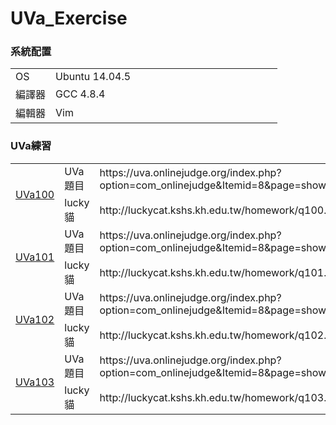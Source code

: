# UVa_Exercise
<h3>系統配置</h3>
<table>
  <tr>
    <td width="15%">OS</td>
    <td width="85%">Ubuntu 14.04.5</td>
  </tr>
  <tr>
    <td width="15%">編譯器</td>
    <td width="85%">GCC 4.8.4</td>
  </tr>
  <tr>
    <td width="15%">編輯器</td>
    <td width="85%">Vim</td>
  </tr>
</table>
<h3>UVa練習</h3>
<table>
  <!--UVa100-->
  <tr>
    <td rowspan="2"><a href="https://github.com/TommyChap/UVa_Exercise/tree/master/UVa100">UVa100</a></td>
    <td width="15%">UVa題目</td>
    <td width="85%">https://uva.onlinejudge.org/index.php?option=com_onlinejudge&amp;Itemid=8&amp;page=show_problem&amp;problem=36</td>
  </tr>
  <tr>
    <td width="15%">lucky 貓</td>
    <td width="85%">http://luckycat.kshs.kh.edu.tw/homework/q100.htm</td>
  </tr>
  <!--UVa101-->
  <tr>
    <td rowspan="2"><a href="https://github.com/TommyChap/UVa_Exercise/tree/master/UVa101">UVa101</a></td>
    <td width="15%">UVa題目</td>
    <td width="85%">https://uva.onlinejudge.org/index.php?option=com_onlinejudge&amp;Itemid=8&amp;page=show_problem&amp;problem=37</td>
  </tr>
  <tr>
    <td width="15%">lucky 貓</td>
    <td width="85%">http://luckycat.kshs.kh.edu.tw/homework/q101.htm</td>
  </tr>
  <!--UVa102-->
  <tr>
    <td rowspan="2"><a href="https://github.com/TommyChap/UVa_Exercise/tree/master/UVa102">UVa102</a></td>
    <td width="15%">UVa題目</td>
    <td width="85%">https://uva.onlinejudge.org/index.php?option=com_onlinejudge&amp;Itemid=8&amp;page=show_problem&amp;problem=38</td>
  </tr>
  <tr>
    <td width="15%">lucky 貓</td>
    <td width="85%">http://luckycat.kshs.kh.edu.tw/homework/q102.htm</td>
  </tr>
  <!--UVa103-->
  <tr>
    <td rowspan="2"><a href="https://github.com/TommyChap/UVa_Exercise/tree/master/UVa103">UVa103</a></td>
    <td width="15%">UVa題目</td>
    <td width="85%">https://uva.onlinejudge.org/index.php?option=com_onlinejudge&amp;Itemid=8&amp;page=show_problem&amp;problem=39</td>
  </tr>
  <tr>
    <td width="15%">lucky 貓</td>
    <td width="85%">http://luckycat.kshs.kh.edu.tw/homework/q103.htm</td>
  </tr>
</table>
